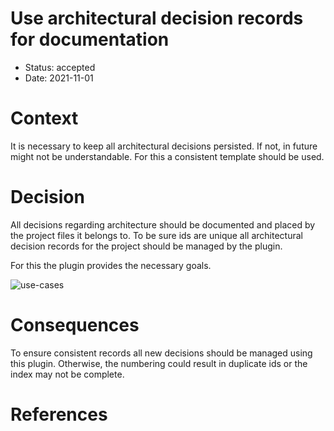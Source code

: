 # Use architectural decision records for documentation
 
* Status: accepted
* Date: 2021-11-01

# Context

It is necessary to keep all architectural decisions persisted. If not, in future might not be understandable.
For this a consistent template should be used.

# Decision

All decisions regarding architecture should be documented and placed by the project files it belongs to.
To be sure ids are unique all architectural decision records for the project should be managed by the plugin.

For this the plugin provides the necessary goals.

![use-cases](http://www.plantuml.com/plantuml/proxy?cache=no&src=https://raw.githubusercontent.com/ronnyfriedland/adr-maven-plugin/main/adr-maven-plugin/src/main/resources/adr/000_usecases.puml)

# Consequences

To ensure consistent records all new decisions should be managed using this plugin. Otherwise, the 
numbering could result in duplicate ids or the index may not be complete.

# References


